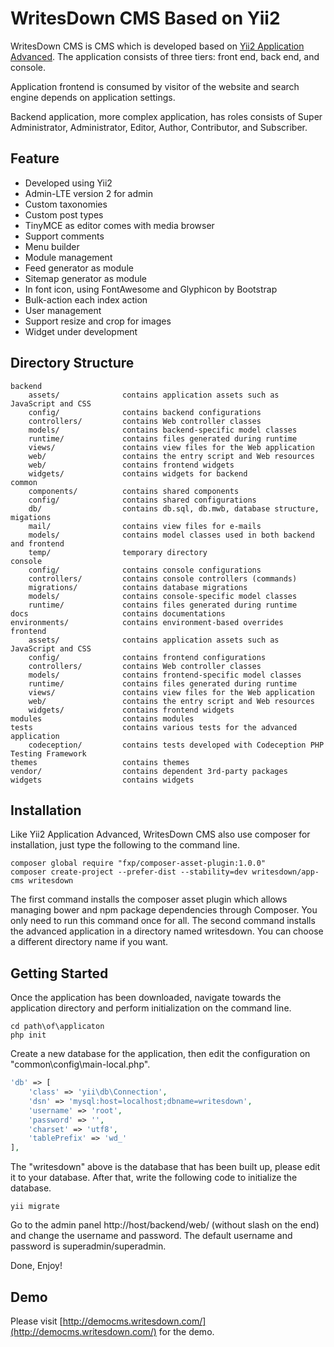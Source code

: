 WritesDown CMS Based on Yii2
============================

WritesDown CMS is CMS which is developed based on [Yii2 Application Advanced](https://github.com/yiisoft/yii2-app-advanced/). 
The application consists of three tiers: front end, back end, and console.

Application frontend is consumed by visitor of the website and search engine depends on application settings.

Backend application, more complex application, has roles consists of Super Administrator, Administrator, Editor, Author, 
Contributor, and Subscriber.

Feature
-------

* Developed using Yii2
* Admin-LTE version 2 for admin
* Custom taxonomies
* Custom post types
* TinyMCE as editor comes with media browser
* Support comments
* Menu builder
* Module management
* Feed generator as module
* Sitemap generator as module
* In font icon, using FontAwesome and Glyphicon by Bootstrap
* Bulk-action each index action
* User management
* Support resize and crop for images
* Widget under development

Directory Structure
-------------------
```
backend
    assets/              contains application assets such as JavaScript and CSS
    config/              contains backend configurations
    controllers/         contains Web controller classes
    models/              contains backend-specific model classes
    runtime/             contains files generated during runtime
    views/               contains view files for the Web application
    web/                 contains the entry script and Web resources
    web/                 contains frontend widgets
    widgets/             contains widgets for backend
common
    components/          contains shared components
    config/              contains shared configurations
    db/                  contains db.sql, db.mwb, database structure, migations
    mail/                contains view files for e-mails
    models/              contains model classes used in both backend and frontend
    temp/                temporary directory
console
    config/              contains console configurations
    controllers/         contains console controllers (commands)
    migrations/          contains database migrations
    models/              contains console-specific model classes
    runtime/             contains files generated during runtime
docs                     contains documentations
environments/            contains environment-based overrides
frontend
    assets/              contains application assets such as JavaScript and CSS
    config/              contains frontend configurations
    controllers/         contains Web controller classes
    models/              contains frontend-specific model classes
    runtime/             contains files generated during runtime
    views/               contains view files for the Web application
    web/                 contains the entry script and Web resources
    widgets/             contains frontend widgets
modules                  contains modules
tests                    contains various tests for the advanced application
    codeception/         contains tests developed with Codeception PHP Testing Framework
themes                   contains themes 
vendor/                  contains dependent 3rd-party packages
widgets                  contains widgets
```

Installation
------------
Like Yii2 Application Advanced, WritesDown CMS also use composer for installation, just type the following 
to the command line.

```
composer global require "fxp/composer-asset-plugin:1.0.0"
composer create-project --prefer-dist --stability=dev writesdown/app-cms writesdown
```

The first command installs the composer asset plugin which allows managing bower and npm package dependencies through Composer. 
You only need to run this command once for all. 
The second command installs the advanced application in a directory named writesdown.
You can choose a different directory name if you want.

Getting Started
---------------
Once the application has been downloaded, navigate towards the application directory and perform initialization on the command line.

```
cd path\of\applicaton
php init
```

Create a new database for the application, then edit the configuration on "common\config\main-local.php".

```php
'db' => [
    'class' => 'yii\db\Connection',
    'dsn' => 'mysql:host=localhost;dbname=writesdown',
    'username' => 'root',
    'password' => '',
    'charset' => 'utf8',
    'tablePrefix' => 'wd_'
],
```
    
The "writesdown" above is the database that has been built up, please edit it to your database. 
After that, write the following code to initialize the database.

```
yii migrate
```

Go to the admin panel http://host/backend/web/ (without slash on the end) and change the username and password. 
The default username and password is superadmin/superadmin.

Done, Enjoy!

Demo
----
Please visit [http://democms.writesdown.com/](http://democms.writesdown.com/) for the demo.


